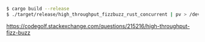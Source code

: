 ```bash
$ cargo build --release
$ ./target/release/high_throughput_fizzbuzz_rust_concurrent | pv > /dev/null # 6 GiB with Ryzen 5950X
```
https://codegolf.stackexchange.com/questions/215216/high-throughput-fizz-buzz


